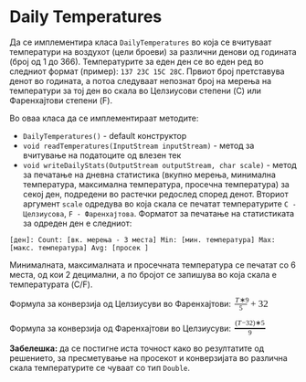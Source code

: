 # Daily Temperatures

<p>Да се имплементира класа <code>DailyTemperatures</code> во која се вчитуваат температури на воздухот (цели броеви) за различни денови од годината (број од 1 до 366). Температурите за еден ден се во еден ред во следниот формат (пример): <code>137 23C 15C 28C</code>. Првиот број претставува денот во годината, а потоа следуваат непознат број на мерења на температури за тој ден во скала во Целзиусови степени (C) или Фаренхајтови степени (F).</p>

<p>Во оваа класа да се имплементираат методите:</p>

<ul>
<li><code>DailyTemperatures()</code> - default конструктор</li>
<li><code>void readTemperatures(InputStream inputStream)</code> - метод за вчитување на податоците од влезен тек</li>
<li><code>void writeDailyStats(OutputStream outputStream, char scale)</code> - метод за печатање на дневна статистика (вкупно мерења, минимална температура, максимална температура, просечна температура) за секој ден, подредени во растечки редослед според денот. Вториот аргумент <code>scale</code> одредува во која скала се печатат температурите <code>C - Целзиусова</code>, <code>F - Фаренхајтова</code>. Форматот за печатање на статистиката за одреден ден е следниот:</li>
</ul>

<p><code>[ден]: Count: [вк. мерења - 3 места] Min: [мин. температура] Max: [макс. температура] Avg: [просек ]</code></p>

<p>Минималната, максималната и просечната температура се печатат со 6 места, од кои 2 децимални, а по бројот се запишува во која скала е температурата (C/F).</p>

<p>Формула за конверзија од Целзиусуви во Фаренхајтови: <span class="MathJax_Preview"></span><span class="MathJax" id="MathJax-Element-1-Frame" role="textbox" aria-readonly="true" style=""><nobr><span class="math" id="MathJax-Span-1"><span style="display: inline-block; position: relative; width: 3.744em; height: 0px; font-size: 124%;"><span style="position: absolute; clip: rect(1.701em, 1000em, 3.363em, -0.398em); top: -2.786em; left: 0em;"><span class="mrow" id="MathJax-Span-2"><span class="mfrac" id="MathJax-Span-3" style="padding-left: 0.12em; padding-right: 0.12em;"><span style="display: inline-block; position: relative; width: 1.272em; height: 0px;"><span style="position: absolute; clip: rect(1.846em, 1000em, 2.686em, -0.504em); top: -2.931em; left: 50%; margin-left: -0.576em;"><span class="mrow" id="MathJax-Span-4"><span class="mi" id="MathJax-Span-5" style="font-size: 70.7%; font-family: MathJax_Math; font-style: italic;">T<span style="display: inline-block; overflow: hidden; height: 1px; width: 0.085em;"></span></span><span class="mo" id="MathJax-Span-6" style="font-size: 70.7%; font-family: MathJax_Main;">∗</span><span class="mn" id="MathJax-Span-7" style="font-size: 70.7%; font-family: MathJax_Main;">9</span></span><span style="display: inline-block; width: 0px; height: 2.498em;"></span></span><span style="position: absolute; clip: rect(1.854em, 1000em, 2.686em, -0.483em); top: -2.109em; left: 50%; margin-left: -0.173em;"><span class="mn" id="MathJax-Span-8" style="font-size: 70.7%; font-family: MathJax_Main;">5</span><span style="display: inline-block; width: 0px; height: 2.498em;"></span></span><span style="position: absolute; clip: rect(0.827em, 1000em, 1.245em, -0.518em); top: -1.292em; left: 0em;"><span style="border-left: 1.272em solid; display: inline-block; overflow: hidden; width: 0px; height: 1.25px; vertical-align: 0em;"></span><span style="display: inline-block; width: 0px; height: 1.072em;"></span></span></span></span><span class="mo" id="MathJax-Span-9" style="font-family: MathJax_Main; padding-left: 0.222em;">+</span><span class="mn" id="MathJax-Span-10" style="font-family: MathJax_Main; padding-left: 0.222em;">32</span></span><span style="display: inline-block; width: 0px; height: 2.786em;"></span></span></span><span style="border-left: 0em solid; display: inline-block; overflow: hidden; width: 0px; height: 1.776em; vertical-align: -0.573em;"></span></span></nobr></span><script type="math/tex" id="MathJax-Element-1">\frac{T * 9}{5} + 32</script></p>

<p>Формула за конверзија од Фаренхајтови во Целзиусуви: <span class="MathJax_Preview"></span><span class="MathJax" id="MathJax-Element-2-Frame" role="textbox" aria-readonly="true" style=""><nobr><span class="math" id="MathJax-Span-11"><span style="display: inline-block; position: relative; width: 3.355em; height: 0px; font-size: 124%;"><span style="position: absolute; clip: rect(2.702em, 1000em, 4.577em, -0.398em); top: -4em; left: 0em;"><span class="mrow" id="MathJax-Span-12"><span class="mfrac" id="MathJax-Span-13" style="padding-left: 0.12em; padding-right: 0.12em;"><span style="display: inline-block; position: relative; width: 3.115em; height: 0px;"><span style="position: absolute; clip: rect(1.795em, 1000em, 2.847em, -0.452em); top: -3.092em; left: 50%; margin-left: -1.498em;"><span class="mrow" id="MathJax-Span-14"><span class="mo" id="MathJax-Span-15" style="font-size: 70.7%; font-family: MathJax_Main;">(</span><span class="mi" id="MathJax-Span-16" style="font-size: 70.7%; font-family: MathJax_Math; font-style: italic;">T<span style="display: inline-block; overflow: hidden; height: 1px; width: 0.085em;"></span></span><span class="mo" id="MathJax-Span-17" style="font-size: 70.7%; font-family: MathJax_Main;">−</span><span class="mn" id="MathJax-Span-18" style="font-size: 70.7%; font-family: MathJax_Main;">32</span><span class="mo" id="MathJax-Span-19" style="font-size: 70.7%; font-family: MathJax_Main;">)</span><span class="mo" id="MathJax-Span-20" style="font-size: 70.7%; font-family: MathJax_Main;">∗</span><span class="mn" id="MathJax-Span-21" style="font-size: 70.7%; font-family: MathJax_Main;">5</span></span><span style="display: inline-block; width: 0px; height: 2.498em;"></span></span><span style="position: absolute; clip: rect(1.854em, 1000em, 2.686em, -0.489em); top: -2.109em; left: 50%; margin-left: -0.173em;"><span class="mn" id="MathJax-Span-22" style="font-size: 70.7%; font-family: MathJax_Main;">9</span><span style="display: inline-block; width: 0px; height: 2.498em;"></span></span><span style="position: absolute; clip: rect(0.827em, 1000em, 1.245em, -0.518em); top: -1.292em; left: 0em;"><span style="border-left: 3.115em solid; display: inline-block; overflow: hidden; width: 0px; height: 1.25px; vertical-align: 0em;"></span><span style="display: inline-block; width: 0px; height: 1.072em;"></span></span></span></span></span><span style="display: inline-block; width: 0px; height: 4em;"></span></span></span><span style="border-left: 0em solid; display: inline-block; overflow: hidden; width: 0px; height: 2.04em; vertical-align: -0.573em;"></span></span></nobr></span><script type="math/tex" id="MathJax-Element-2">\frac{(T - 32) * 5}{9}</script></p>

<p><strong>Забелешка:</strong> да се постигне иста точност како во резултатите од решението, за пресметување на просекот и конверзијата во различна скала температурите се чуваат со тип <code>Double</code>.</p>